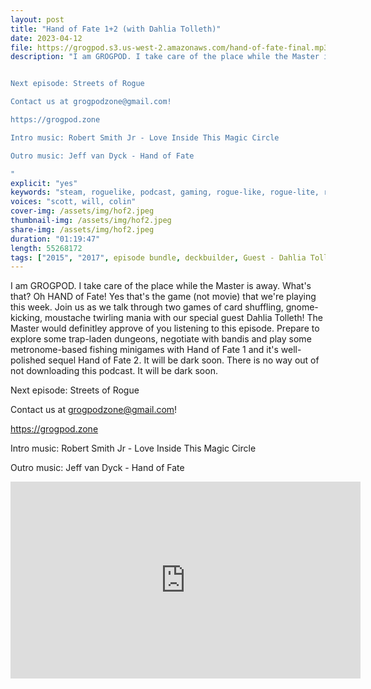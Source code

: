 ```yaml
---
layout: post
title: "Hand of Fate 1+2 (with Dahlia Tolleth)"
date: 2023-04-12
file: https://grogpod.s3.us-west-2.amazonaws.com/hand-of-fate-final.mp3
description: "I am GROGPOD. I take care of the place while the Master is away. What's that? Oh HAND of Fate! Yes that's the game (not movie) that we're playing this week. Join us as we talk through two games of card shuffling, gnome-kicking, moustache twirling mania with our special guest Dahlia Tolleth! The Master would definitley approve of you listening to this episode. Prepare to explore some trap-laden dungeons, negotiate with bandis and play some metronome-based fishing minigames with Hand of Fate 1 and it's well-polished sequel Hand of Fate 2. It will be dark soon. There is no way out of not downloading this podcast. It will be dark soon.


Next episode: Streets of Rogue

Contact us at grogpodzone@gmail.com!

https://grogpod.zone

Intro music: Robert Smith Jr - Love Inside This Magic Circle

Outro music: Jeff van Dyck - Hand of Fate

"
explicit: "yes" 
keywords: "steam, roguelike, podcast, gaming, rogue-like, rogue-lite, roguelite"
voices: "scott, will, colin"
cover-img: /assets/img/hof2.jpeg
thumbnail-img: /assets/img/hof2.jpeg
share-img: /assets/img/hof2.jpeg
duration: "01:19:47"
length: 55268172 
tags: ["2015", "2017", episode bundle, deckbuilder, Guest - Dahlia Tolleth]
---
```


I am GROGPOD. I take care of the place while the Master is away. What's that? Oh HAND of Fate! Yes that's the game (not movie) that we're playing this week. Join us as we talk through two games of card shuffling, gnome-kicking, moustache twirling mania with our special guest Dahlia Tolleth! The Master would definitley approve of you listening to this episode. Prepare to explore some trap-laden dungeons, negotiate with bandis and play some metronome-based fishing minigames with Hand of Fate 1 and it's well-polished sequel Hand of Fate 2. It will be dark soon. There is no way out of not downloading this podcast. It will be dark soon.


Next episode: Streets of Rogue

Contact us at grogpodzone@gmail.com!

https://grogpod.zone

Intro music: Robert Smith Jr - Love Inside This Magic Circle

Outro music: Jeff van Dyck - Hand of Fate

<div class="embed-responsive embed-responsive-16by9">
<iframe width="560" height="315" src="https://www.youtube.com/embed/xxxxx" title="YouTube video player" frameborder="0" allow="accelerometer; autoplay; clipboard-write; encrypted-media; gyroscope; picture-in-picture" allowfullscreen></iframe>
</div>
